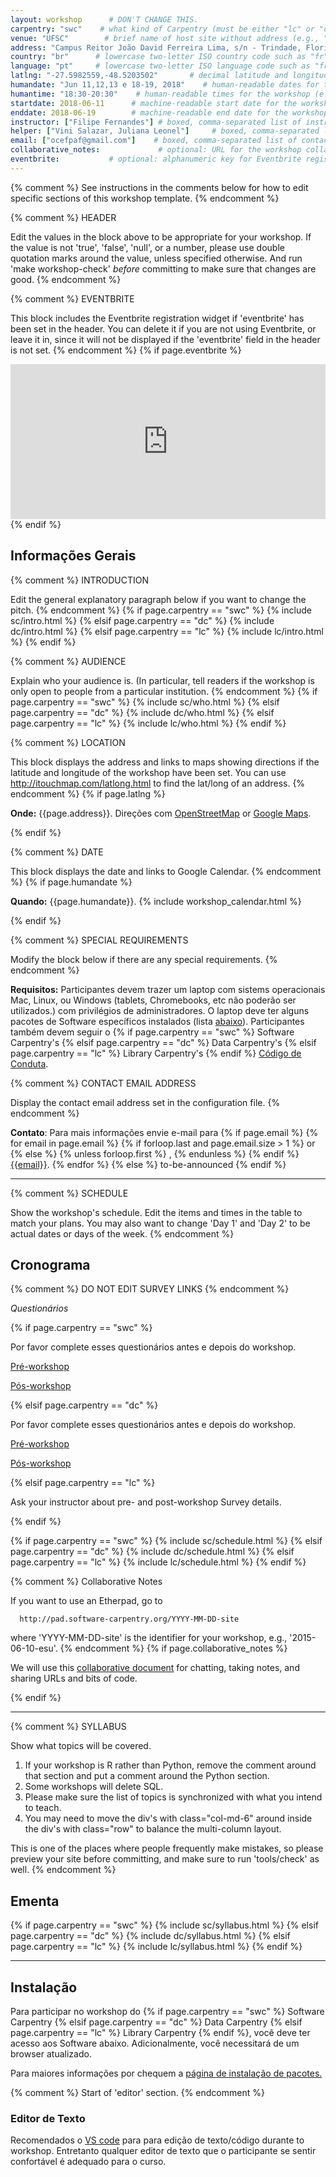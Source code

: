 ```yaml
---
layout: workshop      # DON'T CHANGE THIS.
carpentry: "swc"    # what kind of Carpentry (must be either "lc" or "dc" or "swc")
venue: "UFSC"        # brief name of host site without address (e.g., "Euphoric State University")
address: "Campus Reitor João David Ferreira Lima, s/n - Trindade, Florianópolis - SC, 88040-900"      # full street address of workshop (e.g., "Room A, 123 Forth Street, Blimingen, Euphoria")
country: "br"      # lowercase two-letter ISO country code such as "fr" (see https://en.wikipedia.org/wiki/ISO_3166-1)
language: "pt"     # lowercase two-letter ISO language code such as "fr" (see https://en.wikipedia.org/wiki/ISO_639-1)
latlng: "-27.5982559,-48.5203502"       # decimal latitude and longitude of workshop venue (e.g., "41.7901128,-87.6007318" - use http://www.latlong.net/)
humandate: "Jun 11,12,13 e 18-19, 2018"    # human-readable dates for the workshop (e.g., "Feb 17-18, 2020")
humantime: "18:30-20:30"    # human-readable times for the workshop (e.g., "9:00 am - 4:30 pm")
startdate: 2018-06-11      # machine-readable start date for the workshop in YYYY-MM-DD format like 2015-01-01
enddate: 2018-06-19        # machine-readable end date for the workshop in YYYY-MM-DD format like 2015-01-02
instructor: ["Filipe Fernandes"] # boxed, comma-separated list of instructors' names as strings, like ["Kay McNulty", "Betty Jennings", "Betty Snyder"]
helper: ["Vini Salazar, Juliana Leonel"]     # boxed, comma-separated list of helpers' names, like ["Marlyn Wescoff", "Fran Bilas", "Ruth Lichterman"]
email: ["ocefpaf@gmail.com"]    # boxed, comma-separated list of contact email addresses for the host, lead instructor, or whoever else is handling questions, like ["marlyn.wescoff@example.org", "fran.bilas@example.org", "ruth.lichterman@example.org"]
collaborative_notes:             # optional: URL for the workshop collaborative notes, e.g. an Etherpad or Google Docs document
eventbrite:           # optional: alphanumeric key for Eventbrite registration, e.g., "1234567890AB" (if Eventbrite is being used)
---
```


{% comment %} See instructions in the comments below for how to edit specific sections of this workshop template. {% endcomment %}

{% comment %}
  HEADER

  Edit the values in the block above to be appropriate for your workshop.
  If the value is not 'true', 'false', 'null', or a number, please use
  double quotation marks around the value, unless specified otherwise.
  And run 'make workshop-check' *before* committing to make sure that changes are good.
{% endcomment %}

{% comment %}
  EVENTBRITE

  This block includes the Eventbrite registration widget if
  'eventbrite' has been set in the header.  You can delete it if you
  are not using Eventbrite, or leave it in, since it will not be
  displayed if the 'eventbrite' field in the header is not set.
{% endcomment %}
{% if page.eventbrite %}
<iframe
  src="https://www.eventbrite.com/tickets-external?eid={{page.eventbrite}}&ref=etckt"
  frameborder="0"
  width="100%"
  height="248px"
  scrolling="auto">
</iframe>
{% endif %}

<h2 id="general">Informações Gerais</h2>

{% comment %}
  INTRODUCTION

  Edit the general explanatory paragraph below if you want to change
  the pitch.
{% endcomment %}
{% if page.carpentry == "swc" %}
  {% include sc/intro.html %}
{% elsif page.carpentry == "dc" %}
  {% include dc/intro.html %}
{% elsif page.carpentry == "lc" %}
  {% include lc/intro.html %}
{% endif %}

{% comment %}
  AUDIENCE

  Explain who your audience is.  (In particular, tell readers if the
  workshop is only open to people from a particular institution.
{% endcomment %}
{% if page.carpentry == "swc" %}
  {% include sc/who.html %}
{% elsif page.carpentry == "dc" %}
  {% include dc/who.html %}
{% elsif page.carpentry == "lc" %}
  {% include lc/who.html %}
{% endif %}

{% comment %}
  LOCATION

  This block displays the address and links to maps showing directions
  if the latitude and longitude of the workshop have been set.  You
  can use http://itouchmap.com/latlong.html to find the lat/long of an
  address.
{% endcomment %}
{% if page.latlng %}
<p id="where">
  <strong>Onde:</strong>
  {{page.address}}.
  Direções com
  <a href="//www.openstreetmap.org/?mlat={{page.latlng | replace:',','&mlon='}}&zoom=16">OpenStreetMap</a>
  or
  <a href="//maps.google.com/maps?q={{page.latlng}}">Google Maps</a>.
</p>
{% endif %}

{% comment %}
  DATE

  This block displays the date and links to Google Calendar.
{% endcomment %}
{% if page.humandate %}
<p id="when">
  <strong>Quando:</strong>
  {{page.humandate}}.
  {% include workshop_calendar.html %}
</p>
{% endif %}

{% comment %}
  SPECIAL REQUIREMENTS

  Modify the block below if there are any special requirements.
{% endcomment %}
<p id="requirements">
  <strong>Requisitos:</strong> Participantes devem trazer um laptop com
  sistems operacionais Mac, Linux, ou Windows (tablets, Chromebooks, etc não poderão ser utilizados.) com privilégios de administradores.
  O laptop deve ter alguns pacotes de Software específicos instalados (lista
  <a href="#setup">abaixo</a>). Participantes também devem seguir o {% if page.carpentry == "swc" %}
  Software Carpentry's
  {% elsif page.carpentry == "dc" %}
  Data Carpentry's
  {% elsif page.carpentry == "lc" %}
  Library Carpentry's
  {% endif %}
  <a href="{{site.swc_site}}/conduct.html">Código de Conduta</a>.
</p>

<!-- {% comment %}
  ACCESSIBILITY

  Modify the block below if there are any barriers to accessibility or
  special instructions.
{% endcomment %}
<p id="accessibility">
  <strong>Accessibility:</strong> We are committed to making this workshop
  accessible to everybody.
  The workshop organizers have checked that:
</p>
<ul>
  <li>The room is wheelchair / scooter accessible.</li>
  <li>Accessible restrooms are available.</li>
</ul>
<p>
  Materials will be provided in advance of the workshop and
  large-print handouts are available if needed by notifying the
  organizers in advance.  If we can help making learning easier for
  you (e.g. sign-language interpreters, lactation facilities) please
  get in touch (using contact details below) and we will
  attempt to provide them.
</p> -->

{% comment %}
  CONTACT EMAIL ADDRESS

  Display the contact email address set in the configuration file.
{% endcomment %}
<p id="contact">
  <strong>Contato</strong>:
  Para mais informações envie e-mail para
  {% if page.email %}
    {% for email in page.email %}
      {% if forloop.last and page.email.size > 1 %}
        or
      {% else %}
        {% unless forloop.first %}
        ,
        {% endunless %}
      {% endif %}
      <a href='mailto:{{email}}'>{{email}}</a>.
    {% endfor %}
  {% else %}
    to-be-announced
  {% endif %}
</p>

<hr/>

{% comment %}
  SCHEDULE

  Show the workshop's schedule.  Edit the items and times in the table
  to match your plans.  You may also want to change 'Day 1' and 'Day
  2' to be actual dates or days of the week.
{% endcomment %}
<h2 id="schedule">Cronograma</h2>

{% comment %} DO NOT EDIT SURVEY LINKS {% endcomment %}
<p><em>Questionários</em></p>
{% if page.carpentry == "swc" %} 
<p>Por favor complete esses questionários antes e depois do workshop.</p>
<p><a href="{{ site.swc_pre_survey }}{{ site.github.project_title }}">Pré-workshop </a></p>
<p><a href="{{ site.swc_post_survey }}{{ site.github.project_title }}">Pós-workshop </a></p>
{% elsif page.carpentry == "dc" %}
  <p>Por favor complete esses questionários antes e depois do workshop.</p>
<p><a href="{{ site.dc_pre_survey }}{{ site.github.project_title }}">Pré-workshop </a></p>
<p><a href="{{ site.dc_post_survey }}{{ site.github.project_title }}">Pós-workshop </a></p>
{% elsif page.carpentry == "lc" %}
<p>Ask your instructor about pre- and post-workshop Survey details.</p>
{% endif %}


{% if page.carpentry == "swc" %}
  {% include sc/schedule.html %}
{% elsif page.carpentry == "dc" %}
  {% include dc/schedule.html %}
{% elsif page.carpentry == "lc" %}
  {% include lc/schedule.html %}
{% endif %}

{% comment %}
  Collaborative Notes

  If you want to use an Etherpad, go to

      http://pad.software-carpentry.org/YYYY-MM-DD-site

  where 'YYYY-MM-DD-site' is the identifier for your workshop,
  e.g., '2015-06-10-esu'.
{% endcomment %}
{% if page.collaborative_notes %}
<p id="collaborative_notes">
  We will use this <a href="{{page.collaborative_notes}}">collaborative document</a> for chatting, taking notes, and sharing URLs and bits of code.
</p>
{% endif %}

<hr/>

{% comment %}
  SYLLABUS

  Show what topics will be covered.

  1. If your workshop is R rather than Python, remove the comment
     around that section and put a comment around the Python section.
  2. Some workshops will delete SQL.
  3. Please make sure the list of topics is synchronized with what you
     intend to teach.
  4. You may need to move the div's with class="col-md-6" around inside
     the div's with class="row" to balance the multi-column layout.

  This is one of the places where people frequently make mistakes, so
  please preview your site before committing, and make sure to run
  'tools/check' as well.
{% endcomment %}
<h2 id="syllabus">Ementa</h2>

{% if page.carpentry == "swc" %}
  {% include sc/syllabus.html %}
{% elsif page.carpentry == "dc" %}
  {% include dc/syllabus.html %}
{% elsif page.carpentry == "lc" %}
  {% include lc/syllabus.html %}
{% endif %}

<hr/>

<h2 id="setup">Instalação</h2>

<p>
  Para participar no workshop do
  {% if page.carpentry == "swc" %}
  Software Carpentry
  {% elsif page.carpentry == "dc" %}
  Data Carpentry
  {% elsif page.carpentry == "lc" %}
  Library Carpentry
  {% endif %},
  você deve ter acesso aos Software abaixo.
  Adicionalmente, você necessitará de um browser atualizado.

  Para maiores informações por chequem a
  <a href="{{ page.root }}{% link setup.md %}">página de instalação de pacotes.</a>
</p>

<div id="editor"> {% comment %} Start of 'editor' section. {% endcomment %}
  <h3>Editor de Texto</h3>

  <p>
    Recomendados o <a href="https://code.visualstudio.com/#alt-downloads">VS code</a>
    para para edição de texto/código durante to workshop.
    Entretanto qualquer editor de texto que o participante se sentir confortável
    é adequado para o curso.
  </p>
